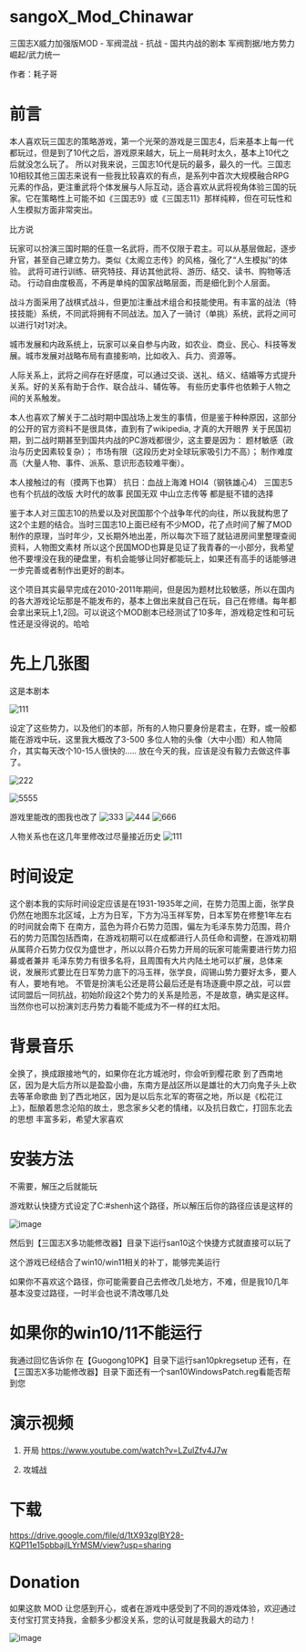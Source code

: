 # sangoX_Mod_Chinawar
三国志X威力加强版MOD - 军阀混战 - 抗战  - 国共内战的剧本 军阀割据/地方势力崛起/武力统一

作者：耗子哥

前言
====
本人喜欢玩三国志的策略游戏，第一个光荣的游戏是三国志4，后来基本上每一代都玩过，但是到了10代之后，游戏原来越大，玩上一局耗时太久，基本上10代之后就没怎么玩了。
所以对我来说，三国志10代是玩的最多，最久的一代。三国志10相较其他三国志来说有一些我比较喜欢的有点，是系列中首次大规模融合RPG元素的作品，更注重武将个体发展与人际互动，适合喜欢从武将视角体验三国的玩家。它在策略性上可能不如《三国志9》或《三国志11》那样纯粹，但在可玩性和人生模拟方面非常突出。

比方说

玩家可以扮演三国时期的任意一名武将，而不仅限于君主。可以从基层做起，逐步升官，甚至自己建立势力。类似《太阁立志传》的风格，强化了“人生模拟”的体验。
武将可进行训练、研究特技、拜访其他武将、游历、结交、读书、购物等活动。
行动自由度极高，不再是单纯的国家战略层面，而是细化到个人层面。

战斗方面采用了战棋式战斗，但更加注重战术组合和技能使用。有丰富的战法（特技技能）系统，不同武将拥有不同战法。加入了一骑讨（单挑）系统，武将之间可以进行1对1对决。

城市发展和内政系统上，玩家可以亲自参与内政，如农业、商业、民心、科技等发展。城市发展对战略布局有直接影响，比如收入、兵力、资源等。

人际关系上，武将之间存在好感度，可以通过交谈、送礼、结义、结婚等方式提升关系。好的关系有助于合作、联合战斗、辅佐等。
有些历史事件也依赖于人物之间的关系触发。


本人也喜欢了解关于二战时期中国战场上发生的事情，但是鉴于种种原因，这部分的公开的官方资料不是很具体，直到有了wikipedia, 才真的大开眼界
关于民国初期，到二战时期甚至到国共内战的PC游戏都很少，这主要是因为：
题材敏感（政治与历史因素较复杂）；
市场有限（这段历史对全球玩家吸引力不高）；
制作难度高（大量人物、事件、派系、意识形态较难平衡）。

本人接触过的有（摸两下也算）
抗日：血战上海滩
HOI4（钢铁雄心4）
三国志5也有个抗战的改版
大时代的故事
民国无双
中山立志传等
都是挺不错的选择



鉴于本人对三国志10的热爱以及对民国那个个战争年代的向往，所以我就构思了这2个主题的结合。当时三国志10上面已经有不少MOD，花了点时间了解了MOD制作的原理，当时年少，又长期外地出差，所以每次下班了就钻进房间里整理查阅资料，人物图文素材
所以这个民国MOD也算是见证了我青春的一小部分，我希望他不要埋没在我的硬盘里，有机会能够让同好都能玩上，如果还有高手的话能够进一步完善或者制作出更好的剧本。

这个项目其实最早完成在2010-2011年期间，但是因为题材比较敏感，所以在国内的各大游戏论坛那是不能发布的，基本上做出来就自己在玩，自己在修缮。每年都会拿出来玩上1,2回。可以说这个MOD剧本已经测试了10多年，游戏稳定性和可玩性还是没得说的。哈哈

先上几张图
=========

这是本剧本

![111](https://github.com/user-attachments/assets/0024e862-85e4-4890-b886-699bdf13cefc)

设定了这些势力，以及他们的本部，所有的人物只要身份是君主，在野，或一般都能在游戏中玩，这里我大概改了3-500 多位人物的头像（大中小图）和人物简介，其实每天改个10-15人很快的.....
放在今天的我，应该是没有毅力去做这件事了。

![222](https://github.com/user-attachments/assets/4bee62b5-9ea5-4d26-a30e-975ea9524530)

![5555](https://github.com/user-attachments/assets/aa76dcad-d82a-4071-9335-bdd7022bb351)

游戏里能改的图我也改了
![333](https://github.com/user-attachments/assets/5f6fd747-0a0c-4af9-a0b7-6be7f2be78da)
![444](https://github.com/user-attachments/assets/31e61e30-75b8-475c-9b3d-cb6005f2f7f9)
![666](https://github.com/user-attachments/assets/6784ee92-4577-4084-b721-477ee9370c94)

人物关系也在这几年里修改过尽量接近历史
![111](https://github.com/user-attachments/assets/6bacac9b-cf9a-4bc2-b5d1-738185652edd)

时间设定
=======
这个剧本我的实际时间设定应该是在1931-1935年之间，在势力范围上面，张学良仍然在地图东北区域，上方为日军，下方为冯玉祥军势，日本军势在修整1年左右的时间就会南下
在南方，蓝色为蒋介石势力范围，偏左为毛泽东势力范围，蒋介石的势力范围包括西南，在游戏初期可以在成都进行人员任命和调整，在游戏初期从属蒋介石势力仅仅为盛世才，所以以蒋介石势力开局的玩家可能需要进行势力招募或者兼并
毛泽东势力有很多名将，且周围有大片内陆土地可以扩展，总体来说，发展形式要比在日军势力底下的冯玉祥，张学良，阎锡山势力要好太多，要人有人，要地有地。
不管是扮演毛公还是蒋公最后还是有场逐鹿中原之战，可以尝试同盟后一同抗战，初始阶段这2个势力的关系是险恶，不是故意，确实是这样。
当然你也可以扮演刘志丹势力看能不能成为不一样的红太阳。

背景音乐
=======
全换了，换成跟接地气的，如果你在北方城池时，你会听到樱花歌
到了西南地区，因为是大后方所以是盈盈小曲，东南方是战区所以是雄壮的大刀向鬼子头上砍去等革命歌曲
到了西北地区，因为是以后东北军的寄宿之地，所以是《松花江上》，酝酿着思念沦陷的故土，思念家乡父老的情绪，以及抗日救亡，打回东北去的思想
丰富多彩，希望大家喜欢

安装方法
=======

不需要，解压之后就能玩

游戏默认快捷方式设定了C:\#shenh这个路径，所以解压后你的路径应该是这样的

![image](https://github.com/user-attachments/assets/ecbd286d-ff9c-473c-9a9f-8ae0b3fa5226)

然后到【三国志X多功能修改器】目录下运行san10这个快捷方式就直接可以玩了

这个游戏已经结合了win10/win11相关的补丁，能够完美运行


如果你不喜欢这个路径，你可能需要自己去修改几处地方，不难，但是我10几年基本没变过路径，一时半会也说不清改哪几处


如果你的win10/11不能运行
=======================

我通过回忆告诉你
在【Guogong10PK】目录下运行san10pkregsetup
还有，在【三国志X多功能修改器】目录下面还有一个san10WindowsPatch.reg看能否帮到您


演示视频
=======

1. 开局
https://www.youtube.com/watch?v=LZulZfv4J7w


3. 攻城战


下载
====
https://drive.google.com/file/d/1tX93zgIBY28-KQP11e15pbbajlLYrMSM/view?usp=sharing


Donation
========

如果这款 MOD 让您感到开心，或者在游戏中感受到了不同的游戏体验，欢迎通过支付宝打赏支持我，金额多少都没关系，您的认可就是我最大的动力！

![image](https://github.com/user-attachments/assets/a7826aa3-9675-44a8-a051-d57e8007018d)



